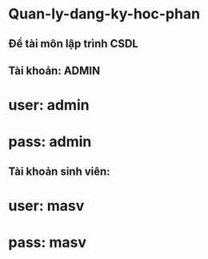 # Quan-ly-dang-ky-hoc-phan
## Đề tài môn lập trình CSDL
## Tài khoản: ADMIN
# user: admin
# pass: admin
## Tài khoản sinh viên: 
# user: masv
# pass: masv

